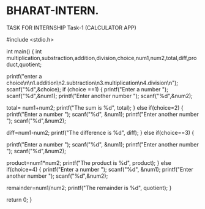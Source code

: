 # BHARAT-INTERN.
TASK FOR INTERNSHIP
Task-1 (CALCULATOR APP)

#include <stdio.h>

int main()
{
int multiplication,substraction,addition,division,choice,num1,num2,total,diff,product,quotient;

printf("enter a choice\n\n1.addition\n2.subtraction\n3.multiplication\n4.division\n");
scanf("%d",&choice);
if (choice ==1)
{
printf("Enter a number ");
scanf("%d",&num1); 
printf("Enter another number ");
scanf("%d",&num2);

total= num1+num2;
printf("The sum is %d", total);
}
else if(choice=2)
{
printf("Enter a number ");
scanf("%d", &num1);
printf("Enter another number ");
scanf("%d",&num2);

diff=num1-num2; 
printf("The difference is %d", diff);
}
else if(choice==3)
{

printf("Enter a number ");
scanf("%d", &num1);
printf("Enter another number ");
scanf("%d",&num2);

product=num1*num2; 
printf("The product is %d", product);
}
else if(choice=4)
{
printf("Enter a number ");
scanf("%d", &num1);
printf("Enter another number ");
scanf("%d",&num2);

remainder=num1/num2; 
printf("The remainder is %d", quotient);
}

return 0;
}




